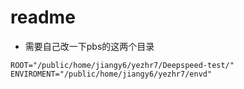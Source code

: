 # readme
- 需要自己改一下pbs的这两个目录
```shell
ROOT="/public/home/jiangy6/yezhr7/Deepspeed-test/"
ENVIROMENT="/public/home/jiangy6/yezhr7/envd"
```